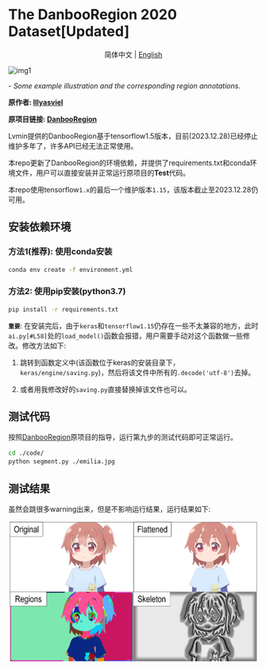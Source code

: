 # The DanbooRegion 2020 Dataset[Updated]

<div align="center">

简体中文  |  [English](https://github.com/zhenglinpan/FillLineGaps/blob/master/README_EN.md)

</div>

![img1](https://lllyasviel.github.io/DanbooRegion/page_imgs/ex.jpg)

*- Some example illustration and the corresponding region annotations.*

**原作者: [lllyasviel](https://github.com/lllyasviel)**

**原项目链接: [DanbooRegion](https://github.com/lllyasviel/DanbooRegion)**

Lvmin提供的DanbooRegion基于tensorflow1.5版本，目前(2023.12.28)已经停止维护多年了，许多API已经无法正常使用。

本repo更新了DanbooRegion的环境依赖，并提供了requirements.txt和conda环境文件，用户可以直接安装并正常运行原项目的**Test**代码。

本repo使用tensorflow`1.x`的最后一个维护版本`1.15`，该版本截止至2023.12.28仍可用。

## 安装依赖环境
### 方法1(推荐): 使用conda安装
```bash
conda env create -f environment.yml
```
### 方法2: 使用pip安装(python3.7)
```bash
pip install -r requirements.txt
```

**`重要`**: 在安装完后，由于`keras`和`tensorflow1.15`仍存在一些不太兼容的地方，此时`ai.py[#L58]`处的`load_model()`函数会报错，用户需要手动对这个函数做一些修改。修改方法如下:

1. 跳转到函数定义中(该函数位于keras的安装目录下，`keras/engine/saving.py`)，然后将该文件中所有的`.decode('utf-8')`去掉。

2. 或者用我修改好的`saving.py`直接替换掉该文件也可以。

## 测试代码
按照[DanbooRegion](https://github.com/lllyasviel/DanbooRegion)原项目的指导，运行第九步的测试代码即可正常运行。

```bash
cd ./code/
python segment.py ./emilia.jpg
```

## 测试结果
虽然会跳很多warning出来，但是不影响运行结果，运行结果如下:

![img1](https://github.com/zhenglinpan/DanbooRegion/blob/master/code/results/results.png)